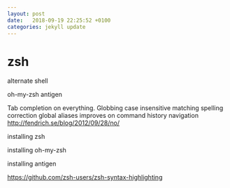 ```yaml
---
layout: post
date:   2018-09-19 22:25:52 +0100
categories: jekyll update
---
```

zsh
===

alternate shell

oh-my-zsh antigen

Tab completion on everything. Globbing case insensitive matching
spelling correction global aliases improves on command history
navigation http://fendrich.se/blog/2012/09/28/no/

installing zsh

installing oh-my-zsh

installing antigen

https://github.com/zsh-users/zsh-syntax-highlighting

